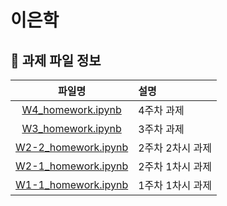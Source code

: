 # 이은학

## 💾 과제 파일 정보

| 파일명 | 설명 |
|:------:|:----|
| [W4_homework.ipynb](W4_homework.ipynb) | 4주차 과제
| [W3_homework.ipynb](W3_homework.ipynb) | 3주차 과제
| [W2-2_homework.ipynb](W2-2_homework.ipynb) | 2주차 2차시 과제
| [W2-1_homework.ipynb](W2-1_homework.ipynb) | 2주차 1차시 과제
| [W1-1_homework.ipynb](W1-1_homework.ipynb) | 1주차 1차시 과제
